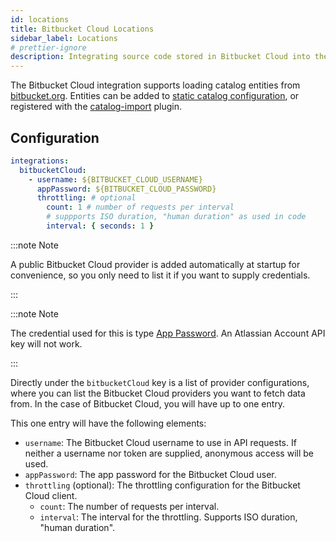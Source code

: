 ```yaml
---
id: locations
title: Bitbucket Cloud Locations
sidebar_label: Locations
# prettier-ignore
description: Integrating source code stored in Bitbucket Cloud into the Backstage catalog
---
```


The Bitbucket Cloud integration supports loading catalog entities from [bitbucket.org](https://bitbucket.org).
Entities can be added to
[static catalog configuration](../../features/software-catalog/configuration.md),
or registered with the
[catalog-import](https://github.com/backstage/backstage/tree/master/plugins/catalog-import)
plugin.

## Configuration

```yaml
integrations:
  bitbucketCloud:
    - username: ${BITBUCKET_CLOUD_USERNAME}
      appPassword: ${BITBUCKET_CLOUD_PASSWORD}
      throttling: # optional
        count: 1 # number of requests per interval
        # suppports ISO duration, "human duration" as used in code
        interval: { seconds: 1 }
```

:::note Note

A public Bitbucket Cloud provider is added automatically at startup for
convenience, so you only need to list it if you want to supply credentials.

:::

:::note Note

The credential used for this is type [App Password](https://support.atlassian.com/bitbucket-cloud/docs/app-passwords/). An Atlassian Account API key will not work.

:::

Directly under the `bitbucketCloud` key is a list of provider configurations, where
you can list the Bitbucket Cloud providers you want to fetch data from.
In the case of Bitbucket Cloud, you will have up to one entry.

This one entry will have the following elements:

- `username`: The Bitbucket Cloud username to use in API requests. If
  neither a username nor token are supplied, anonymous access will be used.
- `appPassword`: The app password for the Bitbucket Cloud user.
- `throttling` (optional): The throttling configuration for the Bitbucket Cloud client.
  - `count`: The number of requests per interval.
  - `interval`: The interval for the throttling. Supports ISO duration, "human duration".
